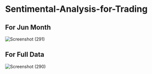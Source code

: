# Sentimental-Analysis-for-Trading

## For Jun Month
![Screenshot (291)](https://github.com/Sreeker10/Sentimental-Analysis-for-Trading/assets/90754898/45b75329-0de1-46cb-a416-b206874640ce)

## For Full Data
![Screenshot (290)](https://github.com/Sreeker10/Sentimental-Analysis-for-Trading/assets/90754898/f0d7929b-dfe8-478d-923b-dc35d12fd5e3)
